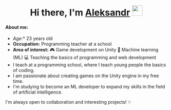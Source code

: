 <h1 align="center">Hi there, I'm <a href="https://daniilshat.ru/" target="_blank">Aleksandr</a> 
<img src="https://github.com/blackcater/blackcater/raw/main/images/Hi.gif" height="32"/></h1>


#### About me:

- *Age:** 23 years old 
- **Occupation:** Programming teacher at a school 
- **Area of interest:** 
🎮 Game development on Unity 
🤖 Machine learning (ML) 
💻 Teaching the basics of programming and web development 
- I teach at a programming school, where I teach young people the basics of coding. 
- I am passionate about creating games on the Unity engine in my free time. 
- I'm studying to become an ML developer to expand my skills in the field of artificial intelligence. 

 I'm always open to collaboration and interesting projects! ✨
